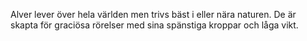 Alver lever över hela världen men trivs bäst i eller nära naturen. De är skapta för graciösa rörelser med sina spänstiga kroppar och låga vikt.
